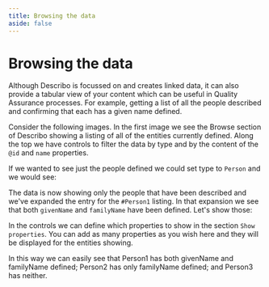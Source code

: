 ```yaml
---
title: Browsing the data
aside: false
---
```


# Browsing the data

Although Describo is focussed on and creates linked data, it can also provide a tabular view of your
content which can be useful in Quality Assurance processes. For example, getting a list of all the
people described and confirming that each has a given name defined.

Consider the following images. In the first image we see the Browse section of Describo showing a
listing of all of the entities currently defined. Along the top we have controls to filter the data
by type and by the content of the `@id` and `name` properties.

<ImageComponent src="/images/guide-browse/browse1.webp"></ImageComponent>

If we wanted to see just the people defined we could set type to `Person` and we would see:

<ImageComponent src="/images/guide-browse/browse2.webp"></ImageComponent>

The data is now showing only the people that have been described and we've expanded the entry for
the `#Person1` listing. In that expansion we see that both `givenName` and `familyName` have been
defined. Let's show those:

<ImageComponent src="/images/guide-browse/browse3.webp"></ImageComponent>

In the controls we can define which properties to show in the section `Show properties`. You can add
as many properties as you wish here and they will be displayed for the entities showing.

In this way we can easily see that Person1 has both givenName and familyName defined; Person2 has
only familyName defined; and Person3 has neither.
